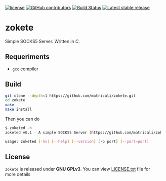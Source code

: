 [![license](https://img.shields.io/github/license/matricali/zokete.svg)](https://matricali.mit-license.org/2014) [![GitHub contributors](https://img.shields.io/github/contributors/matricali/zokete.svg)](https://github.com/matricali/zokete/graphs/contributors) [![Build Status](https://travis-ci.org/matricali/zokete.svg?branch=master)](https://travis-ci.org/matricali/zokete) [![Latest stable release](https://img.shields.io/badge/dynamic/json.svg?label=stable&url=https%3A%2F%2Fapi.github.com%2Frepos%2Fmatricali%2Fzokete%2Freleases%2Flatest&query=%24.name&colorB=blue)](https://github.com/matricali/zokete/releases/latest)

# zokete
Simple SOCKS5 Server. Written in _C_.

## Requeriments
* `gcc` compiler

## Build
```bash
git clone --depth=1 https://github.com/matricali/zokete.git
cd zokete
make
make install
```
Then you can do
```bash
$ zoketed -h
zoketed v0.1 - A simple SOCKS5 Server (https://github.com/matricali/zokete)

usage: zoketed [-hv] [--help] [--version] [-p port] [--port=port]
```

## License
`zokete` is released under **GNU GPLv3**. You can view [LICENSE.txt](LICENSE.txt) file for more details.
